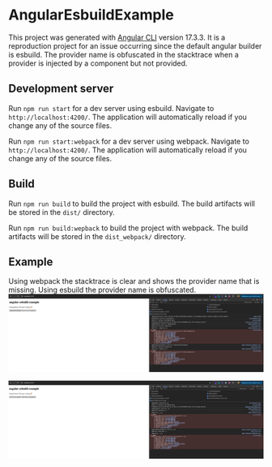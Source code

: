 # AngularEsbuildExample

This project was generated with [Angular CLI](https://github.com/angular/angular-cli) version 17.3.3.
It is a reproduction project for an issue occurring since the default angular builder is esbuild. The provider name is obfuscated in the stacktrace when a provider is injected by a component but not provided.

## Development server

Run `npm run start` for a dev server using esbuild. Navigate to `http://localhost:4200/`. The application will automatically reload if you change any of the source files.

Run `npm run start:webpack` for a dev server using webpack. Navigate to `http://localhost:4200/`. The application will automatically reload if you change any of the source files.

## Build

Run `npm run build` to build the project with esbuild. The build artifacts will be stored in the `dist/` directory.

Run `npm run build:wepback` to build the project with webpack. The build artifacts will be stored in the `dist_webpack/` directory.


## Example
Using webpack the stacktrace is clear and shows the provider name that is missing. Using esbuild the provider name is obfuscated.
![Stack-trace with wepback](./docs/webpack_provider_stacktrace.png)

![Stack-trace with esbuild](./docs/esbuild_provider_stacktrace.png)
